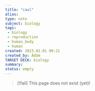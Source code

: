 ```yaml
---
title: "caul"
alias: 
type: note
subject: biology
tags:
 - biology
 - reproduction
 - human_body
 - human
created: 2023.02.01 09:21
created_by: Ádám
TARGET DECK: biology
summary: 
status: empty
---
```

> [!fail] This page does not exist (yet)!